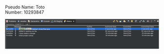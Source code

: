 Pseudo Name: Toto </br>
Number: 10293847

![image of screenshot](https://github.com/HenryToto/COMP3111-Lab1/blob/master/screenshot.png)
